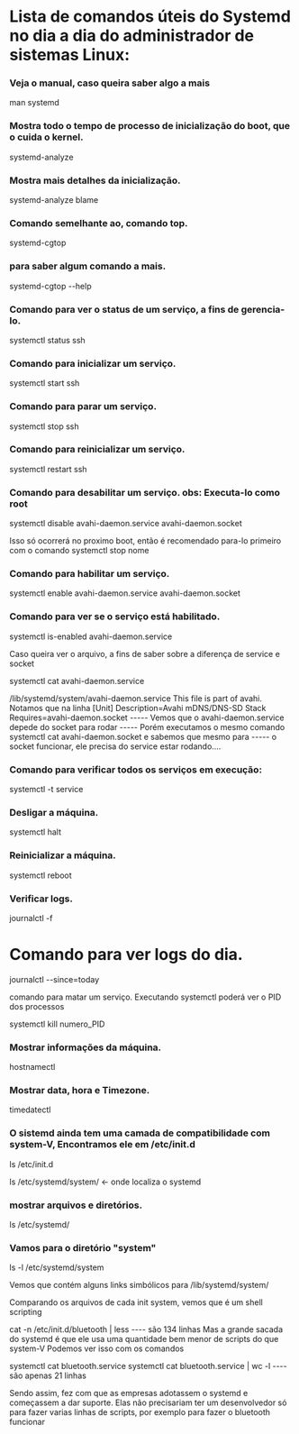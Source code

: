 
# Lista de comandos úteis do Systemd no dia a dia do administrador de sistemas Linux:


### Veja o manual, caso queira saber algo a mais

man systemd

### Mostra todo o tempo de  processo de inicialização do boot, que o cuida o kernel.

systemd-analyze

### Mostra mais detalhes da inicialização.

systemd-analyze blame

### Comando semelhante ao, comando top.

systemd-cgtop

### para saber algum comando a mais.

systemd-cgtop --help

### Comando para ver o status de um serviço, a fins de gerencia-lo.

systemctl status ssh

### Comando para inicializar um serviço.

systemctl start ssh

### Comando para parar um serviço.

systemctl stop ssh

### Comando para reinicializar um serviço.

systemctl restart ssh

### Comando para desabilitar um serviço. obs: Executa-lo como root

systemctl disable avahi-daemon.service avahi-daemon.socket

Isso só ocorrerá no proximo boot,
então é recomendado para-lo primeiro com o comando systemctl stop nome

### Comando para habilitar um serviço.

systemctl enable avahi-daemon.service avahi-daemon.socket

### Comando para ver se o serviço está habilitado.

systemctl is-enabled avahi-daemon.service

Caso queira ver o arquivo, a fins de saber sobre a diferença de service e socket

systemctl cat avahi-daemon.service

/lib/systemd/system/avahi-daemon.service
This file is part of avahi.
Notamos que na linha
 [Unit]
 Description=Avahi mDNS/DNS-SD Stack
 Requires=avahi-daemon.socket
----- Vemos que o avahi-daemon.service depede do socket para rodar
----- Porém executamos o mesmo comando systemctl cat avahi-daemon.socket e sabemos que mesmo para
----- o socket funcionar, ele precisa do service estar rodando....

### Comando para verificar todos os serviços em execução:

systemctl -t service

### Desligar a máquina.

systemctl halt

### Reinicializar a máquina.

systemctl reboot

### Verificar logs.

journalctl -f

# Comando para ver logs do dia.

journalctl --since=today

comando para matar um serviço.
Executando systemctl poderá ver o PID dos processos

systemctl kill numero_PID 

### Mostrar informações da máquina.

hostnamectl

### Mostrar data, hora e Timezone.

timedatectl


### O sistemd ainda tem uma camada de compatibilidade com system-V, Encontramos ele em /etc/init.d

ls /etc/init.d

ls /etc/systemd/system/ <- onde localiza o systemd

### mostrar arquivos e diretórios.

ls /etc/systemd/

### Vamos para o diretório "system"

ls -l /etc/systemd/system

Vemos que contém alguns links simbólicos para /lib/systemd/system/

Comparando os arquivos de cada init system, vemos que é um shell scripting

cat -n /etc/init.d/bluetooth | less
---- são 134 linhas
Mas a grande sacada do systemd é que ele usa uma quantidade bem menor de scripts do que system-V
Podemos ver isso com os comandos

systemctl cat bluetooth.service
systemctl cat bluetooth.service | wc -l
---- são apenas 21 linhas

Sendo assim, fez com que as empresas adotassem o systemd e começassem a dar suporte. Elas não precisariam ter
um desenvolvedor só para fazer varias linhas de scripts, por exemplo para fazer o bluetooth funcionar
